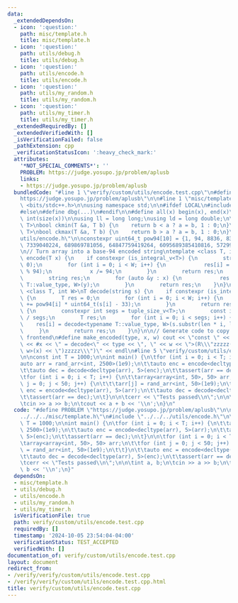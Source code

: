 ```yaml
---
data:
  _extendedDependsOn:
  - icon: ':question:'
    path: misc/template.h
    title: misc/template.h
  - icon: ':question:'
    path: utils/debug.h
    title: utils/debug.h
  - icon: ':question:'
    path: utils/encode.h
    title: utils/encode.h
  - icon: ':question:'
    path: utils/my_random.h
    title: utils/my_random.h
  - icon: ':question:'
    path: utils/my_timer.h
    title: utils/my_timer.h
  _extendedRequiredBy: []
  _extendedVerifiedWith: []
  _isVerificationFailed: false
  _pathExtension: cpp
  _verificationStatusIcon: ':heavy_check_mark:'
  attributes:
    '*NOT_SPECIAL_COMMENTS*': ''
    PROBLEM: https://judge.yosupo.jp/problem/aplusb
    links:
    - https://judge.yosupo.jp/problem/aplusb
  bundledCode: "#line 1 \"verify/custom/utils/encode.test.cpp\"\n#define PROBLEM \"\
    https://judge.yosupo.jp/problem/aplusb\"\n\n#line 1 \"misc/template.h\"\n#include\
    \ <bits/stdc++.h>\n\nusing namespace std;\n\n#ifdef LOCAL\n#include <utils>\n\
    #else\n#define dbg(...)\n#endif\n\n#define all(x) begin(x), end(x)\n#define sz(x)\
    \ int(size(x))\n\nusing ll = long long;\nusing ld = long double;\n\ntemplate <class\
    \ T>\nbool ckmin(T &a, T b) {\n    return b < a ? a = b, 1 : 0;\n}\ntemplate <class\
    \ T>\nbool ckmax(T &a, T b) {\n    return b > a ? a = b, 1 : 0;\n}\n#line 2 \"\
    utils/encode.h\"\n\nconstexpr uint64_t pow94[10] = {1, 94, 8836, 830584, 78074896,\
    \ 7339040224, 689869781056, 64847759419264, 6095689385410816, 572994802228616704};\n\
    \n// Turn array into a base-94 encoded string\ntemplate <class T, int W>\nstring\
    \ encode(T x) {\n    if constexpr (is_integral_v<T>) {\n        string res(W,\
    \ 0);\n        for (int i = 0; i < W; i++) {\n            res[i] = char(33 + x\
    \ % 94);\n            x /= 94;\n        }\n        return res;\n    } else {\n\
    \        string res;\n        for (auto &y : x) {\n            res += encode<typename\
    \ T::value_type, W>(y);\n        }\n        return res;\n    }\n}\n\ntemplate\
    \ <class T, int W>\nT decode(string s) {\n    if constexpr (is_integral_v<T>)\
    \ {\n        T res = 0;\n        for (int i = 0; i < W; i++) {\n            res\
    \ += pow94[i] * uint64_t(s[i] - 33);\n        }\n        return res;\n    } else\
    \ {\n        constexpr int segs = tuple_size_v<T>;\n        const int len = ssize(s)\
    \ / segs;\n        T res;\n        for (int i = 0; i < segs; i++) {\n        \
    \    res[i] = decode<typename T::value_type, W>(s.substr(len * i, len));\n   \
    \     }\n        return res;\n    }\n}\n\n// Generate code to copy paste into\
    \ frontend\n#define make_encoded(type, x, w) cout << \"const \" << type << ' '\
    \ << #x << \" = decode<\" << type << \", \" << w << \">(R\\\"zzzzz(\" << encode<decltype(x),\
    \ w>(x) << \")zzzzz\\\")\" << endl\n#line 5 \"verify/custom/utils/encode.test.cpp\"\
    \n\nconst int T = 1000;\n\nint main() {\n\tfor (int i = 0; i < T; i++) {\n\t\t\
    auto arr = rand_arr<int, 2500>(1e9);\n\t\tauto enc = encode<decltype(arr), 5>(arr);\n\
    \t\tauto dec = decode<decltype(arr), 5>(enc);\n\t\tassert(arr == dec);\n\t}\n\n\
    \tfor (int i = 0; i < T; i++) {\n\t\tarray<array<int, 50>, 50> arr;\n\t\tfor (int\
    \ j = 0; j < 50; j++) {\n\t\t\tarr[j] = rand_arr<int, 50>(1e9);\n\t\t}\n\t\tauto\
    \ enc = encode<decltype(arr), 5>(arr);\n\t\tauto dec = decode<decltype(arr), 5>(enc);\n\
    \t\tassert(arr == dec);\n\t}\n\n\tcerr << \"Tests passed\\n\";\n\n\tint a, b;\n\
    \tcin >> a >> b;\n\tcout << a + b << '\\n';\n}\n"
  code: "#define PROBLEM \"https://judge.yosupo.jp/problem/aplusb\"\n\n#include \"\
    ../../../misc/template.h\"\n#include \"../../../utils/encode.h\"\n\nconst int\
    \ T = 1000;\n\nint main() {\n\tfor (int i = 0; i < T; i++) {\n\t\tauto arr = rand_arr<int,\
    \ 2500>(1e9);\n\t\tauto enc = encode<decltype(arr), 5>(arr);\n\t\tauto dec = decode<decltype(arr),\
    \ 5>(enc);\n\t\tassert(arr == dec);\n\t}\n\n\tfor (int i = 0; i < T; i++) {\n\t\
    \tarray<array<int, 50>, 50> arr;\n\t\tfor (int j = 0; j < 50; j++) {\n\t\t\tarr[j]\
    \ = rand_arr<int, 50>(1e9);\n\t\t}\n\t\tauto enc = encode<decltype(arr), 5>(arr);\n\
    \t\tauto dec = decode<decltype(arr), 5>(enc);\n\t\tassert(arr == dec);\n\t}\n\n\
    \tcerr << \"Tests passed\\n\";\n\n\tint a, b;\n\tcin >> a >> b;\n\tcout << a +\
    \ b << '\\n';\n}"
  dependsOn:
  - misc/template.h
  - utils/debug.h
  - utils/encode.h
  - utils/my_random.h
  - utils/my_timer.h
  isVerificationFile: true
  path: verify/custom/utils/encode.test.cpp
  requiredBy: []
  timestamp: '2024-10-05 23:54:04-04:00'
  verificationStatus: TEST_ACCEPTED
  verifiedWith: []
documentation_of: verify/custom/utils/encode.test.cpp
layout: document
redirect_from:
- /verify/verify/custom/utils/encode.test.cpp
- /verify/verify/custom/utils/encode.test.cpp.html
title: verify/custom/utils/encode.test.cpp
---
```

